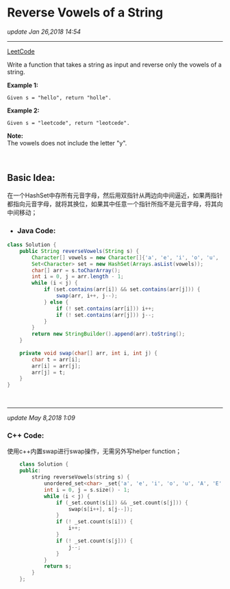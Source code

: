 # Reverse Vowels of a String
_update Jan 26,2018  14:54_

---
[LeetCode](https://leetcode.com/problems/reverse-vowels-of-a-string/description/)

Write a function that takes a string as input and reverse only the vowels of a string.

**Example 1:**  

    Given s = "hello", return "holle".

**Example 2:**  

    Given s = "leetcode", return "leotcede".

**Note:**  
The vowels does not include the letter "y".

<br>

## Basic Idea:
在一个HashSet中存所有元音字母，然后用双指针从两边向中间逼近，如果两指针都指向元音字母，就将其换位，如果其中任意一个指针所指不是元音字母，将其向中间移动；

* ### Java Code:
```java
class Solution {
    public String reverseVowels(String s) {
        Character[] vowels = new Character[]{'a', 'e', 'i', 'o', 'u', 'A', 'E', 'I', 'O', 'U'};
        Set<Character> set = new HashSet(Arrays.asList(vowels));
        char[] arr = s.toCharArray();
        int i = 0, j = arr.length - 1;
        while (i < j) {
            if (set.contains(arr[i]) && set.contains(arr[j])) {
                swap(arr, i++, j--);
            } else {
                if (! set.contains(arr[i])) i++;
                if (! set.contains(arr[j])) j--;
            }
        }
        return new StringBuilder().append(arr).toString();
    }
    
    private void swap(char[] arr, int i, int j) {
        char t = arr[i];
        arr[i] = arr[j];
        arr[j] = t;
    }
}
```

<br>

---
_update May 8,2018 1:09_

### C++ Code:
使用c++内置swap进行swap操作，无需另外写helper function；
```cpp
    class Solution {
    public:
        string reverseVowels(string s) {
            unordered_set<char> _set{'a', 'e', 'i', 'o', 'u', 'A', 'E', 'I', 'O', 'U'};
            int i = 0, j = s.size() - 1;
            while (i < j) {
                if (_set.count(s[i]) && _set.count(s[j])) {
                    swap(s[i++], s[j--]);
                } 
                if (! _set.count(s[i])) {
                    i++;
                } 
                if (! _set.count(s[j])) {
                    j--;
                }
            }
            return s;
        }
    };
```